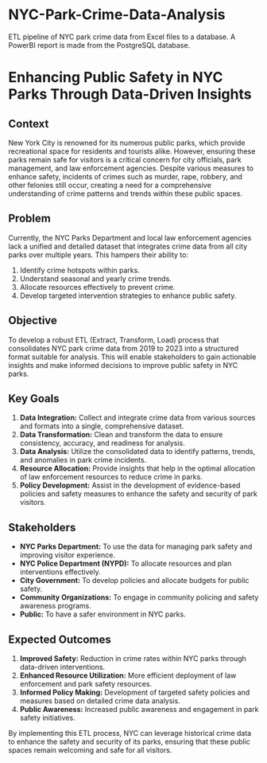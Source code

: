 # NYC-Park-Crime-Data-Analysis
ETL pipeline of NYC park crime data from Excel files to a database. A PowerBI report is made from the PostgreSQL database.

# Enhancing Public Safety in NYC Parks Through Data-Driven Insights

## Context
New York City is renowned for its numerous public parks, which provide recreational space for residents and tourists alike. However, ensuring these parks remain safe for visitors is a critical concern for city officials, park management, and law enforcement agencies. Despite various measures to enhance safety, incidents of crimes such as murder, rape, robbery, and other felonies still occur, creating a need for a comprehensive understanding of crime patterns and trends within these public spaces.

## Problem
Currently, the NYC Parks Department and local law enforcement agencies lack a unified and detailed dataset that integrates crime data from all city parks over multiple years. This hampers their ability to:
1. Identify crime hotspots within parks.
2. Understand seasonal and yearly crime trends.
3. Allocate resources effectively to prevent crime.
4. Develop targeted intervention strategies to enhance public safety.

## Objective
To develop a robust ETL (Extract, Transform, Load) process that consolidates NYC park crime data from 2019 to 2023 into a structured format suitable for analysis. This will enable stakeholders to gain actionable insights and make informed decisions to improve public safety in NYC parks.

## Key Goals
1. **Data Integration:** Collect and integrate crime data from various sources and formats into a single, comprehensive dataset.
2. **Data Transformation:** Clean and transform the data to ensure consistency, accuracy, and readiness for analysis.
3. **Data Analysis:** Utilize the consolidated data to identify patterns, trends, and anomalies in park crime incidents.
4. **Resource Allocation:** Provide insights that help in the optimal allocation of law enforcement resources to reduce crime in parks.
5. **Policy Development:** Assist in the development of evidence-based policies and safety measures to enhance the safety and security of park visitors.

## Stakeholders
- **NYC Parks Department:** To use the data for managing park safety and improving visitor experience.
- **NYC Police Department (NYPD):** To allocate resources and plan interventions effectively.
- **City Government:** To develop policies and allocate budgets for public safety.
- **Community Organizations:** To engage in community policing and safety awareness programs.
- **Public:** To have a safer environment in NYC parks.

## Expected Outcomes
1. **Improved Safety:** Reduction in crime rates within NYC parks through data-driven interventions.
2. **Enhanced Resource Utilization:** More efficient deployment of law enforcement and park safety resources.
3. **Informed Policy Making:** Development of targeted safety policies and measures based on detailed crime data analysis.
4. **Public Awareness:** Increased public awareness and engagement in park safety initiatives.

By implementing this ETL process, NYC can leverage historical crime data to enhance the safety and security of its parks, ensuring that these public spaces remain welcoming and safe for all visitors.

